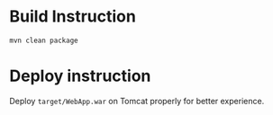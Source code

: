 

# Build Instruction


```
mvn clean package
```

# Deploy instruction

Deploy ```target/WebApp.war``` on Tomcat properly for better experience.


